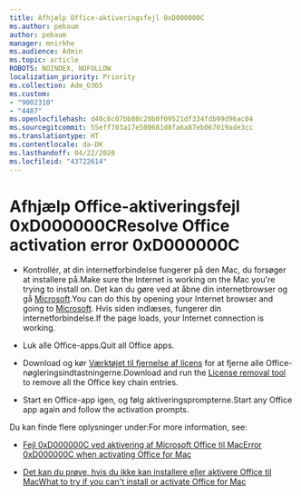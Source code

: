 ```yaml
---
title: Afhjælp Office-aktiveringsfejl 0xD000000C
ms.author: pebaum
author: pebaum
manager: mnirkhe
ms.audience: Admin
ms.topic: article
ROBOTS: NOINDEX, NOFOLLOW
localization_priority: Priority
ms.collection: Adm_O365
ms.custom:
- "9002310"
- "4487"
ms.openlocfilehash: d40c8c07bb80c20b0f09521df334fdb99d96ac04
ms.sourcegitcommit: 55eff703a17e500681d8fa6a87eb067019ade3cc
ms.translationtype: HT
ms.contentlocale: da-DK
ms.lasthandoff: 04/22/2020
ms.locfileid: "43722614"
---
```

# <a name="resolve-office-activation-error-0xd000000c"></a><span data-ttu-id="bf63a-102">Afhjælp Office-aktiveringsfejl 0xD000000C</span><span class="sxs-lookup"><span data-stu-id="bf63a-102">Resolve Office activation error 0xD000000C</span></span>

- <span data-ttu-id="bf63a-103">Kontrollér, at din internetforbindelse fungerer på den Mac, du forsøger at installere på.</span><span class="sxs-lookup"><span data-stu-id="bf63a-103">Make sure the Internet is working on the Mac you're trying to install on.</span></span> <span data-ttu-id="bf63a-104">Det kan du gøre ved at åbne din internetbrowser og gå [Microsoft](https://www.microsoft.com).</span><span class="sxs-lookup"><span data-stu-id="bf63a-104">You can do this by opening your Internet browser and going to [Microsoft](https://www.microsoft.com).</span></span> <span data-ttu-id="bf63a-105">Hvis siden indlæses, fungerer din internetforbindelse.</span><span class="sxs-lookup"><span data-stu-id="bf63a-105">If the page loads, your Internet connection is working.</span></span>

- <span data-ttu-id="bf63a-106">Luk alle Office-apps.</span><span class="sxs-lookup"><span data-stu-id="bf63a-106">Quit all Office apps.</span></span>

- <span data-ttu-id="bf63a-107">Download og kør [Værktøjet til fjernelse af licens](https://go.microsoft.com/fwlink/?linkid=849815) for at fjerne alle Office-nøgleringsindtastningerne.</span><span class="sxs-lookup"><span data-stu-id="bf63a-107">Download and run the [License removal tool](https://go.microsoft.com/fwlink/?linkid=849815) to remove all the Office key chain entries.</span></span>

- <span data-ttu-id="bf63a-108">Start en Office-app igen, og følg aktiveringsprompterne.</span><span class="sxs-lookup"><span data-stu-id="bf63a-108">Start any Office app again and follow the activation prompts.</span></span>

<span data-ttu-id="bf63a-109">Du kan finde flere oplysninger under:</span><span class="sxs-lookup"><span data-stu-id="bf63a-109">For more information, see:</span></span>

- [<span data-ttu-id="bf63a-110">Fejl 0xD000000C ved aktivering af Microsoft Office til Mac</span><span class="sxs-lookup"><span data-stu-id="bf63a-110">Error 0xD000000C when activating Office for Mac</span></span>](https://support.office.com/article/error-0xd000000c-when-activating-office-for-mac-da865931-4658-4829-ba2d-8133390c6d25)

- [<span data-ttu-id="bf63a-111">Det kan du prøve, hvis du ikke kan installere eller aktivere Office til Mac</span><span class="sxs-lookup"><span data-stu-id="bf63a-111">What to try if you can't install or activate Office for Mac</span></span>](https://support.office.com/article/what-to-try-if-you-can-t-install-or-activate-office-for-mac-5efba2b4-b1e6-4e5f-bf3c-6ab945d03dea)
